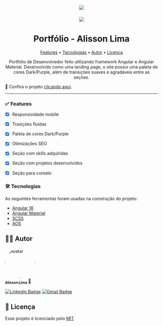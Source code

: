 <div align="center">
<img src="https://github.com/alissonlimabr/portfolio/assets/101370736/44fa36ed-83e7-4469-a51a-4ae93c248f99">

###
 
<img src="https://github.com/alissonlimabr/portfolio/assets/101370736/1b954f1f-afa5-4578-a3d6-af014a3fc09e">
</div>

<h1 align="center">Portfólio - Alisson Lima </h1>

<p align="center">
 <a href="#-features">Features</a> •
 <a href="#-tecnologias">Tecnologias</a> •
 <a href="#-autor">Autor</a> •
 <a href="#-licença">Licença</a>
</p>

<p align="center"> Portfólio de Desenvolvedor feito utilizando framework Angular e Angular Material. Desenvolvido como uma landing page, o site possui uma paleta de cores Dark/Purple, além de transições suaves e agradáveis entre as seções.</p>



📌 Confira o projeto [clicando aqui](https://www.alissonlimadev.com/).

---

### ✅ Features

- [x] Responsividade mobile
- [x] Trasições fluidas
- [x] Paleta de cores Dark/Purple
- [x] Otimizações SEO
- [x] Seção com skills adquiridas
- [x] Seção com projetos desenvolvidos
- [x] Seção para contato


### 🛠 Tecnologias

As seguintes ferramentas foram usadas na construção do projeto:

- [Angular 16](https://angular.io/)
- [Angular Material](https://material.angular.io/)
- [SCSS](https://sass-lang.com/)
- [AOS](https://michalsnik.github.io/aos/)

## 👨‍🎓 Autor

<a href="https://github.com/alissonlimabr">
 <img style="border-radius: 50%;" src="https://avatars.githubusercontent.com/u/101370736?s=400&u=00839cadc5eaa54e04b68f6efbc1582eedf4e080&v=4" width="100px;" alt="Avatar"/>
 <br />
 <sub><b>Alisson Lima</b></sub></a> <a href="https://github.com/alissonlimabr" title="GitHub">🚀</a>
 <br />

[![Linkedin Badge](https://img.shields.io/badge/-Alisson-blue?style=flat-square&logo=Linkedin&logoColor=white&link=https://www.linkedin.com/in/alissonlimadev/)](https://www.linkedin.com/in/alissonlimadev/)
[![Gmail Badge](https://img.shields.io/badge/-amlxd5@gmail.com-c14438?style=flat-square&logo=Gmail&logoColor=white&link=mailto:amlxd5@gmail.com)](mailto:amlxd5@gmail.com)

## 📝 Licença

Esse projeto é licenciado pelo [MIT](./LICENSE).
